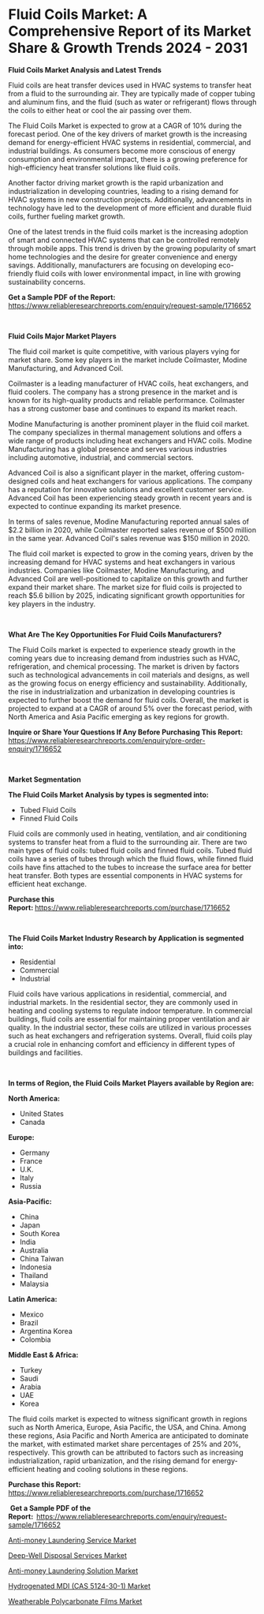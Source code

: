 <p><h1>Fluid Coils Market: A Comprehensive Report of its Market Share & Growth Trends 2024 - 2031</h1></p><p><strong>Fluid Coils Market Analysis and Latest Trends</strong></p>
<p><p>Fluid coils are heat transfer devices used in HVAC systems to transfer heat from a fluid to the surrounding air. They are typically made of copper tubing and aluminum fins, and the fluid (such as water or refrigerant) flows through the coils to either heat or cool the air passing over them.</p><p>The Fluid Coils Market is expected to grow at a CAGR of 10% during the forecast period. One of the key drivers of market growth is the increasing demand for energy-efficient HVAC systems in residential, commercial, and industrial buildings. As consumers become more conscious of energy consumption and environmental impact, there is a growing preference for high-efficiency heat transfer solutions like fluid coils.</p><p>Another factor driving market growth is the rapid urbanization and industrialization in developing countries, leading to a rising demand for HVAC systems in new construction projects. Additionally, advancements in technology have led to the development of more efficient and durable fluid coils, further fueling market growth.</p><p>One of the latest trends in the fluid coils market is the increasing adoption of smart and connected HVAC systems that can be controlled remotely through mobile apps. This trend is driven by the growing popularity of smart home technologies and the desire for greater convenience and energy savings. Additionally, manufacturers are focusing on developing eco-friendly fluid coils with lower environmental impact, in line with growing sustainability concerns.</p></p>
<p><strong>Get a Sample PDF of the Report:&nbsp;</strong> <a href="https://www.reliableresearchreports.com/enquiry/request-sample/1716652">https://www.reliableresearchreports.com/enquiry/request-sample/1716652</a></p>
<p>&nbsp;</p>
<p><strong>Fluid Coils Major Market Players</strong></p>
<p><p>The fluid coil market is quite competitive, with various players vying for market share. Some key players in the market include Coilmaster, Modine Manufacturing, and Advanced Coil. </p><p>Coilmaster is a leading manufacturer of HVAC coils, heat exchangers, and fluid coolers. The company has a strong presence in the market and is known for its high-quality products and reliable performance. Coilmaster has a strong customer base and continues to expand its market reach. </p><p>Modine Manufacturing is another prominent player in the fluid coil market. The company specializes in thermal management solutions and offers a wide range of products including heat exchangers and HVAC coils. Modine Manufacturing has a global presence and serves various industries including automotive, industrial, and commercial sectors. </p><p>Advanced Coil is also a significant player in the market, offering custom-designed coils and heat exchangers for various applications. The company has a reputation for innovative solutions and excellent customer service. Advanced Coil has been experiencing steady growth in recent years and is expected to continue expanding its market presence.</p><p>In terms of sales revenue, Modine Manufacturing reported annual sales of $2.2 billion in 2020, while Coilmaster reported sales revenue of $500 million in the same year. Advanced Coil's sales revenue was $150 million in 2020.</p><p>The fluid coil market is expected to grow in the coming years, driven by the increasing demand for HVAC systems and heat exchangers in various industries. Companies like Coilmaster, Modine Manufacturing, and Advanced Coil are well-positioned to capitalize on this growth and further expand their market share. The market size for fluid coils is projected to reach $5.6 billion by 2025, indicating significant growth opportunities for key players in the industry.</p></p>
<p>&nbsp;</p>
<p><strong>What Are The Key Opportunities For Fluid Coils Manufacturers?</strong></p>
<p><p>The Fluid Coils market is expected to experience steady growth in the coming years due to increasing demand from industries such as HVAC, refrigeration, and chemical processing. The market is driven by factors such as technological advancements in coil materials and designs, as well as the growing focus on energy efficiency and sustainability. Additionally, the rise in industrialization and urbanization in developing countries is expected to further boost the demand for fluid coils. Overall, the market is projected to expand at a CAGR of around 5% over the forecast period, with North America and Asia Pacific emerging as key regions for growth.</p></p>
<p><strong>Inquire or Share Your Questions If Any Before Purchasing This Report:</strong> <a href="https://www.reliableresearchreports.com/enquiry/pre-order-enquiry/1716652">https://www.reliableresearchreports.com/enquiry/pre-order-enquiry/1716652</a></p>
<p>&nbsp;</p>
<p><strong>Market Segmentation</strong></p>
<p><strong>The Fluid Coils Market Analysis by types is segmented into:</strong></p>
<p><ul><li>Tubed Fluid Coils</li><li>Finned Fluid Coils</li></ul></p>
<p><p>Fluid coils are commonly used in heating, ventilation, and air conditioning systems to transfer heat from a fluid to the surrounding air. There are two main types of fluid coils: tubed fluid coils and finned fluid coils. Tubed fluid coils have a series of tubes through which the fluid flows, while finned fluid coils have fins attached to the tubes to increase the surface area for better heat transfer. Both types are essential components in HVAC systems for efficient heat exchange.</p></p>
<p><strong>Purchase this Report:&nbsp;</strong><a href="https://www.reliableresearchreports.com/purchase/1716652">https://www.reliableresearchreports.com/purchase/1716652</a></p>
<p>&nbsp;</p>
<p><strong>The Fluid Coils Market Industry Research by Application is segmented into:</strong></p>
<p><ul><li>Residential</li><li>Commercial</li><li>Industrial</li></ul></p>
<p><p>Fluid coils have various applications in residential, commercial, and industrial markets. In the residential sector, they are commonly used in heating and cooling systems to regulate indoor temperature. In commercial buildings, fluid coils are essential for maintaining proper ventilation and air quality. In the industrial sector, these coils are utilized in various processes such as heat exchangers and refrigeration systems. Overall, fluid coils play a crucial role in enhancing comfort and efficiency in different types of buildings and facilities.</p></p>
<p>&nbsp;</p>
<p><strong>In terms of Region, the Fluid Coils Market Players available by Region are:</strong></p>
<p>
    <p> <strong> North America: </strong>
        <ul>
            <li>United States</li>
            <li>Canada</li>
        </ul>
        </p> 
    <p> <strong> Europe: </strong>
        <ul>
            <li>Germany</li>
            <li>France</li>
            <li>U.K.</li>
            <li>Italy</li>
            <li>Russia</li>
        </ul>
        </p> 
    <p> <strong> Asia-Pacific: </strong>
        <ul>
            <li>China</li>
            <li>Japan</li>
            <li>South Korea</li>
            <li>India</li>
            <li>Australia</li>
            <li>China Taiwan</li>
            <li>Indonesia</li>
            <li>Thailand</li>
            <li>Malaysia</li>
        </ul>
        </p> 
    <p> <strong> Latin America: </strong>
        <ul>
            <li>Mexico</li>
            <li>Brazil</li>
            <li>Argentina Korea</li>
            <li>Colombia</li>
        </ul>
        </p> 
    <p> <strong> Middle East & Africa: </strong>
        <ul>
            <li>Turkey</li>
            <li>Saudi</li>
            <li>Arabia</li>
            <li>UAE</li>
            <li>Korea</li>
        </ul>
    </p>
    </p>
<p><p>The fluid coils market is expected to witness significant growth in regions such as North America, Europe, Asia Pacific, the USA, and China. Among these regions, Asia Pacific and North America are anticipated to dominate the market, with estimated market share percentages of 25% and 20%, respectively. This growth can be attributed to factors such as increasing industrialization, rapid urbanization, and the rising demand for energy-efficient heating and cooling solutions in these regions.</p></p>
<p><strong>Purchase this Report: </strong><a href="https://www.reliableresearchreports.com/purchase/1716652">https://www.reliableresearchreports.com/purchase/1716652</a></p>
<p>&nbsp;<strong>Get a Sample PDF of the Report:&nbsp;&nbsp;</strong><a href="https://www.reliableresearchreports.com/enquiry/request-sample/1716652">https://www.reliableresearchreports.com/enquiry/request-sample/1716652</a></p>
<p><strong></strong></p>
<p><p><a href="https://medium.com/@kendraadams4456/anti-money-laundering-service-market-furnishes-information-on-market-share-market-trends-and-a5ec07fa414e">Anti-money Laundering Service Market</a></p><p><a href="https://medium.com/@kendraadams4456/deep-well-disposal-services-market-size-cagr-trends-2024-2030-e906fd11c350">Deep-Well Disposal Services Market</a></p><p><a href="https://medium.com/@kendraadams4456/anti-money-laundering-solution-market-furnishes-information-on-market-share-market-trends-and-7027ac8f036d">Anti-money Laundering Solution Market</a></p><p><a href="https://github.com/angelajermaine/Market-Research-Report-List-2/blob/main/hydrogenated-mdi-cas-5124-30-1-market.md">Hydrogenated MDI (CAS 5124-30-1) Market</a></p><p><a href="https://github.com/provorikovar/Market-Research-Report-List-3/blob/main/weatherable-polycarbonate-films-market.md">Weatherable Polycarbonate Films Market</a></p></p>